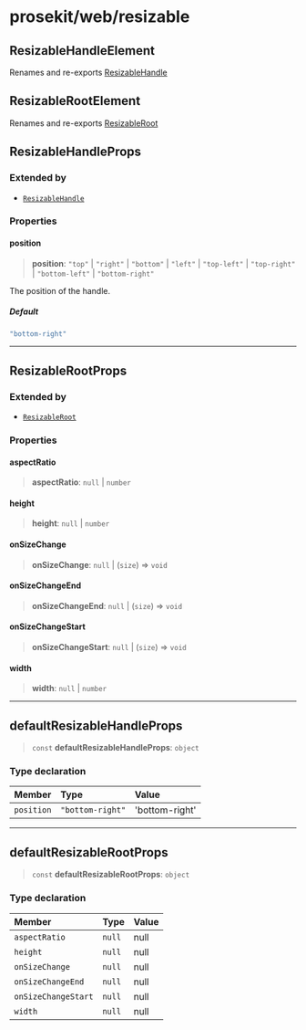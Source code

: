 # prosekit/web/resizable

<a id="ResizableHandleElement" name="ResizableHandleElement"></a>

## ResizableHandleElement

Renames and re-exports [ResizableHandle](../lit/resizable.md#ResizableHandle)

<a id="ResizableRootElement" name="ResizableRootElement"></a>

## ResizableRootElement

Renames and re-exports [ResizableRoot](../lit/resizable.md#ResizableRoot)

<a id="ResizableHandleProps" name="ResizableHandleProps"></a>

## ResizableHandleProps

### Extended by

- [`ResizableHandle`](../lit/resizable.md#ResizableHandle)

### Properties

<a id="position" name="position"></a>

#### position

> **position**: `"top"` \| `"right"` \| `"bottom"` \| `"left"` \| `"top-left"` \| `"top-right"` \| `"bottom-left"` \| `"bottom-right"`

The position of the handle.

##### Default

```ts
"bottom-right"
```

***

<a id="ResizableRootProps" name="ResizableRootProps"></a>

## ResizableRootProps

### Extended by

- [`ResizableRoot`](../lit/resizable.md#ResizableRoot)

### Properties

<a id="aspectRatio" name="aspectRatio"></a>

#### aspectRatio

> **aspectRatio**: `null` \| `number`

<a id="height" name="height"></a>

#### height

> **height**: `null` \| `number`

<a id="onSizeChange" name="onSizeChange"></a>

#### onSizeChange

> **onSizeChange**: `null` \| (`size`) => `void`

<a id="onSizeChangeEnd" name="onSizeChangeEnd"></a>

#### onSizeChangeEnd

> **onSizeChangeEnd**: `null` \| (`size`) => `void`

<a id="onSizeChangeStart" name="onSizeChangeStart"></a>

#### onSizeChangeStart

> **onSizeChangeStart**: `null` \| (`size`) => `void`

<a id="width" name="width"></a>

#### width

> **width**: `null` \| `number`

***

<a id="defaultResizableHandleProps" name="defaultResizableHandleProps"></a>

## defaultResizableHandleProps

> `const` **defaultResizableHandleProps**: `object`

### Type declaration

| Member | Type | Value |
| :------ | :------ | :------ |
| `position` | `"bottom-right"` | 'bottom-right' |

***

<a id="defaultResizableRootProps" name="defaultResizableRootProps"></a>

## defaultResizableRootProps

> `const` **defaultResizableRootProps**: `object`

### Type declaration

| Member | Type | Value |
| :------ | :------ | :------ |
| `aspectRatio` | `null` | null |
| `height` | `null` | null |
| `onSizeChange` | `null` | null |
| `onSizeChangeEnd` | `null` | null |
| `onSizeChangeStart` | `null` | null |
| `width` | `null` | null |
